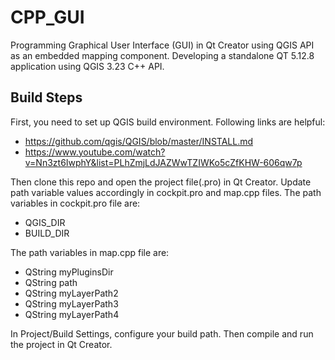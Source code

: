 # CPP_GUI
Programming Graphical User Interface (GUI) in Qt Creator using QGIS API as an embedded mapping component. Developing a standalone QT 5.12.8 application using QGIS 3.23 C++ API.

## Build Steps
First, you need to set up QGIS build environment. Following links are helpful: 
- https://github.com/qgis/QGIS/blob/master/INSTALL.md
- https://www.youtube.com/watch?v=Nn3zt6IwphY&list=PLhZmjLdJAZWwTZIWKo5cZfKHW-606qw7p

Then clone this repo and open the project file(.pro) in Qt Creator. Update path variable values accordingly in cockpit.pro and map.cpp files. 
The path variables in cockpit.pro file are:
- QGIS_DIR 
- BUILD_DIR

The path variables in map.cpp file are:
- QString myPluginsDir
- QString path
- QString myLayerPath2
- QString myLayerPath3
- QString myLayerPath4 

In Project/Build Settings, configure your build path. Then compile and run the project in Qt Creator. 
